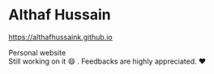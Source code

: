 # Althaf Hussain
https://althafhussaink.github.io

Personal website
<br>Still working on it :smile: . Feedbacks are highly appreciated. :heart:
